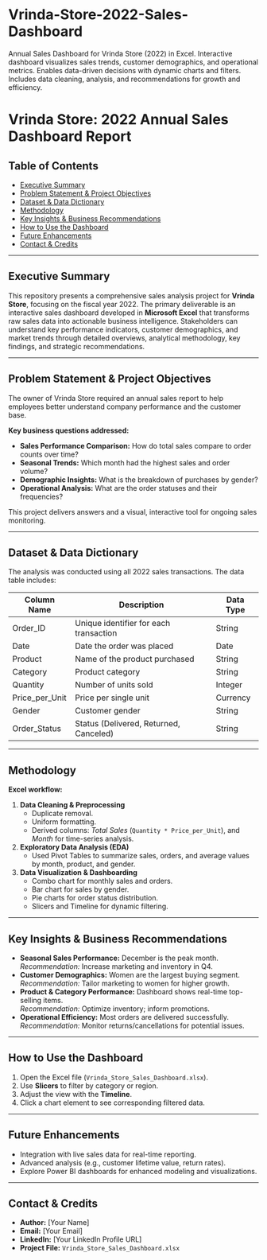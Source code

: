 # Vrinda-Store-2022-Sales-Dashboard
Annual Sales Dashboard for Vrinda Store (2022) in Excel. Interactive dashboard visualizes sales trends, customer demographics, and operational metrics. Enables data-driven decisions with dynamic charts and filters. Includes data cleaning, analysis, and recommendations for growth and efficiency.

# Vrinda Store: 2022 Annual Sales Dashboard Report

## Table of Contents

- [Executive Summary](#executive-summary)
- [Problem Statement & Project Objectives](#problem-statement--project-objectives)
- [Dataset & Data Dictionary](#dataset--data-dictionary)
- [Methodology](#methodology)
- [Key Insights & Business Recommendations](#key-insights--business-recommendations)
- [How to Use the Dashboard](#how-to-use-the-dashboard)
- [Future Enhancements](#future-enhancements)
- [Contact & Credits](#contact--credits)

---

## Executive Summary

This repository presents a comprehensive sales analysis project for **Vrinda Store**, focusing on the fiscal year 2022. The primary deliverable is an interactive sales dashboard developed in **Microsoft Excel** that transforms raw sales data into actionable business intelligence. Stakeholders can understand key performance indicators, customer demographics, and market trends through detailed overviews, analytical methodology, key findings, and strategic recommendations.

---

## Problem Statement & Project Objectives

The owner of Vrinda Store required an annual sales report to help employees better understand company performance and the customer base.

**Key business questions addressed:**
- **Sales Performance Comparison:** How do total sales compare to order counts over time?
- **Seasonal Trends:** Which month had the highest sales and order volume?
- **Demographic Insights:** What is the breakdown of purchases by gender?
- **Operational Analysis:** What are the order statuses and their frequencies?

This project delivers answers and a visual, interactive tool for ongoing sales monitoring.

---

## Dataset & Data Dictionary

The analysis was conducted using all 2022 sales transactions. The data table includes:

| Column Name      | Description                                | Data Type |
|------------------|--------------------------------------------|-----------|
| Order_ID         | Unique identifier for each transaction      | String    |
| Date             | Date the order was placed                   | Date      |
| Product          | Name of the product purchased               | String    |
| Category         | Product category                            | String    |
| Quantity         | Number of units sold                        | Integer   |
| Price_per_Unit   | Price per single unit                       | Currency  |
| Gender           | Customer gender                             | String    |
| Order_Status     | Status (Delivered, Returned, Canceled)      | String    |

---

## Methodology

**Excel workflow:**
1. **Data Cleaning & Preprocessing**
    - Duplicate removal.
    - Uniform formatting.
    - Derived columns: *Total Sales* (`Quantity * Price_per_Unit`), and *Month* for time-series analysis.
2. **Exploratory Data Analysis (EDA)**
    - Used Pivot Tables to summarize sales, orders, and average values by month, product, and gender.
3. **Data Visualization & Dashboarding**
    - Combo chart for monthly sales and orders.
    - Bar chart for sales by gender.
    - Pie charts for order status distribution.
    - Slicers and Timeline for dynamic filtering.

---

## Key Insights & Business Recommendations

- **Seasonal Sales Performance:** December is the peak month.  
  *Recommendation:* Increase marketing and inventory in Q4.
- **Customer Demographics:** Women are the largest buying segment.  
  *Recommendation:* Tailor marketing to women for higher growth.
- **Product & Category Performance:** Dashboard shows real-time top-selling items.  
  *Recommendation:* Optimize inventory; inform promotions.
- **Operational Efficiency:** Most orders are delivered successfully.  
  *Recommendation:* Monitor returns/cancellations for potential issues.

---

## How to Use the Dashboard

1. Open the Excel file (`Vrinda_Store_Sales_Dashboard.xlsx`).
2. Use **Slicers** to filter by category or region.
3. Adjust the view with the **Timeline**.
4. Click a chart element to see corresponding filtered data.

---

## Future Enhancements

- Integration with live sales data for real-time reporting.
- Advanced analysis (e.g., customer lifetime value, return rates).
- Explore Power BI dashboards for enhanced modeling and visualizations.

---

## Contact & Credits

- **Author:** [Your Name]
- **Email:** [Your Email]
- **LinkedIn:** [Your LinkedIn Profile URL]
- **Project File:** `Vrinda_Store_Sales_Dashboard.xlsx`
